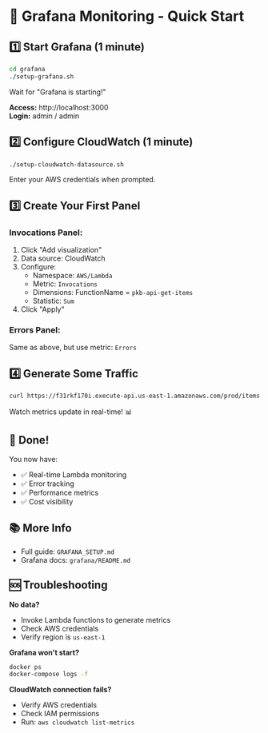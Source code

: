# 🚀 Grafana Monitoring - Quick Start

## 1️⃣ Start Grafana (1 minute)

```bash
cd grafana
./setup-grafana.sh
```

Wait for "Grafana is starting!"

**Access:** http://localhost:3000  
**Login:** admin / admin

## 2️⃣ Configure CloudWatch (1 minute)

```bash
./setup-cloudwatch-datasource.sh
```

Enter your AWS credentials when prompted.

## 3️⃣ Create Your First Panel

### Invocations Panel:
1. Click "Add visualization"
2. Data source: CloudWatch
3. Configure:
   - Namespace: `AWS/Lambda`
   - Metric: `Invocations`
   - Dimensions: FunctionName = `pkb-api-get-items`
   - Statistic: `Sum`
4. Click "Apply"

### Errors Panel:
Same as above, but use metric: `Errors`

## 4️⃣ Generate Some Traffic

```bash
curl https://f31rkf170i.execute-api.us-east-1.amazonaws.com/prod/items
```

Watch metrics update in real-time! 📊

## 🎉 Done!

You now have:
- ✅ Real-time Lambda monitoring
- ✅ Error tracking
- ✅ Performance metrics
- ✅ Cost visibility

## 📚 More Info

- Full guide: `GRAFANA_SETUP.md`
- Grafana docs: `grafana/README.md`

## 🆘 Troubleshooting

**No data?**  
- Invoke Lambda functions to generate metrics
- Check AWS credentials
- Verify region is `us-east-1`

**Grafana won't start?**  
```bash
docker ps
docker-compose logs -f
```

**CloudWatch connection fails?**  
- Verify AWS credentials
- Check IAM permissions
- Run: `aws cloudwatch list-metrics`
